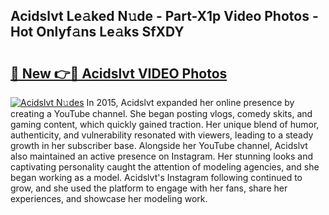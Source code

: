 ## Acidslvt Le𝚊ked N𝚞de - Part-X1p Video Photos - Hot Onlyf𝚊ns Le𝚊ks SfXDY

# <h2><a href="http://ab14096.deff.icu/?id=Acidslvt">🔗 New 👉🔴 Acidslvt VIDEO Photos</a></h2>

[![Acidslvt N𝚞des](https://i.imgur.com/rIISA9y.gif)](http://ab14096.deff.icu/?id=Acidslvt)
In 2015, Acidslvt expanded her online presence by creating a YouTube channel. She began posting vlogs, comedy skits, and gaming content, which quickly gained traction. Her unique blend of humor, authenticity, and vulnerability resonated with viewers, leading to a steady growth in her subscriber base. Alongside her YouTube channel, Acidslvt also maintained an active presence on Instagram. Her stunning looks and captivating personality caught the attention of modeling agencies, and she began working as a model. Acidslvt's Instagram following continued to grow, and she used the platform to engage with her fans, share her experiences, and showcase her modeling work.
